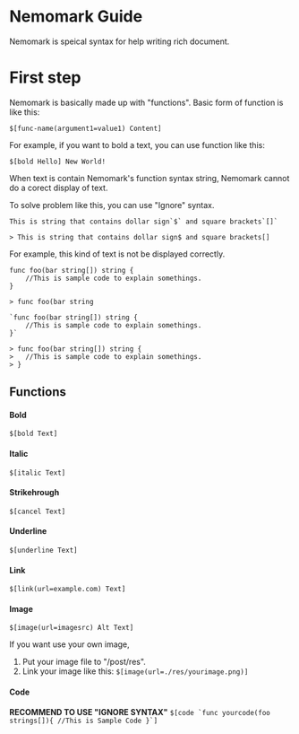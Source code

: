 # Nemomark Guide
Nemomark is speical syntax for help writing rich document.

# First step 
Nemomark is basically made up with "functions". Basic form of function is like this:

``` 
$[func-name(argument1=value1) Content]
```

For example, if you want to bold a text, you can use function like this:
```
$[bold Hello] New World!
```

When text is contain Nemomark's function syntax string, Nemomark cannot do a corect display of text.

To solve problem like this, you can use "Ignore" syntax.
``` 
This is string that contains dollar sign`$` and square brackets`[]`

> This is string that contains dollar sign$ and square brackets[]
```

For example, this kind of text is not be displayed correctly.
```
func foo(bar string[]) string {
    //This is sample code to explain somethings.
}

> func foo(bar string
```

```
`func foo(bar string[]) string {
    //This is sample code to explain somethings.
}`

> func foo(bar string[]) string {
>   //This is sample code to explain somethings.
> }
```

## Functions 

#### Bold
``` $[bold Text] ```

#### Italic 
``` $[italic Text] ```

#### Strikehrough
``` $[cancel Text] ```

#### Underline
``` $[underline Text] ```

#### Link
``` $[link(url=example.com) Text] ```

#### Image 
``` $[image(url=imagesrc) Alt Text] ```

If you want use your own image, 
 1. Put your image file to "/post/res".
 2. Link your image like this: 
 ``` $[image(url=./res/yourimage.png)] ```

#### Code 
**RECOMMEND TO USE "IGNORE SYNTAX"**
``` $[code `func yourcode(foo strings[]){ //This is Sample Code }`] ```
